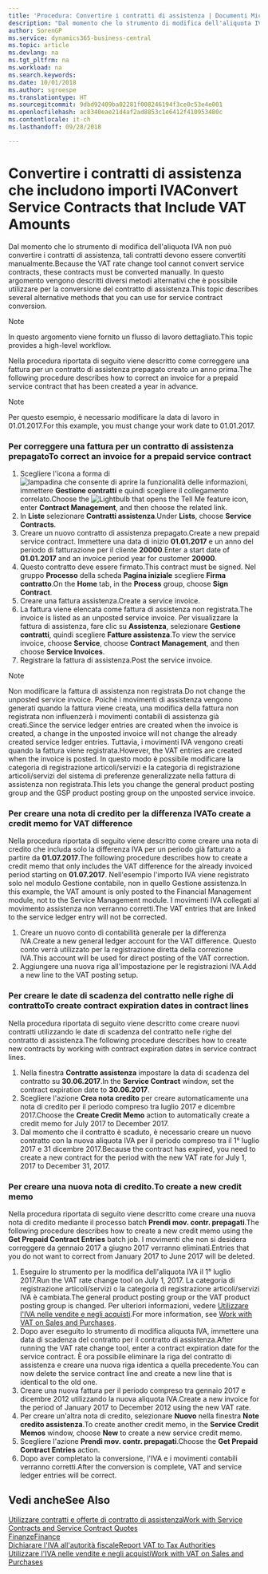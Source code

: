 ```yaml
---
title: 'Procedura: Convertire i contratti di assistenza | Documenti Microsoft'
description: "Dal momento che lo strumento di modifica dell'aliquota IVA non può convertire i contratti di assistenza, tali contratti devono essere convertiti manualmente. In questo argomento vengono descritti diversi metodi alternativi che è possibile utilizzare per la conversione del contratto di assistenza."
author: SorenGP
ms.service: dynamics365-business-central
ms.topic: article
ms.devlang: na
ms.tgt_pltfrm: na
ms.workload: na
ms.search.keywords: 
ms.date: 10/01/2018
ms.author: sgroespe
ms.translationtype: HT
ms.sourcegitcommit: 9dbd92409ba02281f008246194f3ce0c53e4e001
ms.openlocfilehash: ac8340eae21d4af2ad8853c1e6412f410953480c
ms.contentlocale: it-ch
ms.lasthandoff: 09/28/2018

---
```

# <a name="convert-service-contracts-that-include-vat-amounts"></a><span data-ttu-id="c2c63-104">Convertire i contratti di assistenza che includono importi IVA</span><span class="sxs-lookup"><span data-stu-id="c2c63-104">Convert Service Contracts that Include VAT Amounts</span></span>
<span data-ttu-id="c2c63-105">Dal momento che lo strumento di modifica dell'aliquota IVA non può convertire i contratti di assistenza, tali contratti devono essere convertiti manualmente.</span><span class="sxs-lookup"><span data-stu-id="c2c63-105">Because the VAT rate change tool cannot convert service contracts, these contracts must be converted manually.</span></span> <span data-ttu-id="c2c63-106">In questo argomento vengono descritti diversi metodi alternativi che è possibile utilizzare per la conversione del contratto di assistenza.</span><span class="sxs-lookup"><span data-stu-id="c2c63-106">This topic describes several alternative methods that you can use for service contract conversion.</span></span>  

> [!NOTE]  
>  <span data-ttu-id="c2c63-107">In questo argomento viene fornito un flusso di lavoro dettagliato.</span><span class="sxs-lookup"><span data-stu-id="c2c63-107">This topic provides a high-level workflow.</span></span>  

 <span data-ttu-id="c2c63-108">Nella procedura riportata di seguito viene descritto come correggere una fattura per un contratto di assistenza prepagato creato un anno prima.</span><span class="sxs-lookup"><span data-stu-id="c2c63-108">The following procedure describes how to correct an invoice for a prepaid service contract that has been created a year in advance.</span></span>  

> [!NOTE]  
>  <span data-ttu-id="c2c63-109">Per questo esempio, è necessario modificare la data di lavoro in 01.01.2017.</span><span class="sxs-lookup"><span data-stu-id="c2c63-109">For this example, you must change your work date to 01.01.2017.</span></span>  

### <a name="to-correct-an-invoice-for-a-prepaid-service-contract"></a><span data-ttu-id="c2c63-110">Per correggere una fattura per un contratto di assistenza prepagato</span><span class="sxs-lookup"><span data-stu-id="c2c63-110">To correct an invoice for a prepaid service contract</span></span>  
1. <span data-ttu-id="c2c63-111">Scegliere l'icona a forma di ![lampadina che consente di aprire la funzionalità delle informazioni](media/ui-search/search_small.png "Informazioni sull'operazione che si desidera eseguire"), immettere **Gestione contratti** e quindi scegliere il collegamento correlato.</span><span class="sxs-lookup"><span data-stu-id="c2c63-111">Choose the ![Lightbulb that opens the Tell Me feature](media/ui-search/search_small.png "Tell me what you want to do") icon, enter **Contract Management**, and then choose the related link.</span></span>  
2. <span data-ttu-id="c2c63-112">In **Liste** selezionare **Contratti assistenza**.</span><span class="sxs-lookup"><span data-stu-id="c2c63-112">Under **Lists**, choose **Service Contracts**.</span></span>  
3. <span data-ttu-id="c2c63-113">Creare un nuovo contratto di assistenza prepagato.</span><span class="sxs-lookup"><span data-stu-id="c2c63-113">Create a new prepaid service contract.</span></span> <span data-ttu-id="c2c63-114">Immettere una data di inizio **01.01.2017** e un anno del periodo di fatturazione per il cliente **20000**.</span><span class="sxs-lookup"><span data-stu-id="c2c63-114">Enter a start date of **01.01.2017** and an invoice period year for customer **20000**.</span></span>  
4. <span data-ttu-id="c2c63-115">Questo contratto deve essere firmato.</span><span class="sxs-lookup"><span data-stu-id="c2c63-115">This contract must be signed.</span></span> <span data-ttu-id="c2c63-116">Nel gruppo **Processo** della scheda **Pagina iniziale** scegliere **Firma contratto**.</span><span class="sxs-lookup"><span data-stu-id="c2c63-116">On the **Home** tab, in the **Process** group, choose **Sign Contract**.</span></span>  
5. <span data-ttu-id="c2c63-117">Creare una fattura assistenza.</span><span class="sxs-lookup"><span data-stu-id="c2c63-117">Create a service invoice.</span></span>
6. <span data-ttu-id="c2c63-118">La fattura viene elencata come fattura di assistenza non registrata.</span><span class="sxs-lookup"><span data-stu-id="c2c63-118">The invoice is listed as an unposted service invoice.</span></span> <span data-ttu-id="c2c63-119">Per visualizzare la fattura di assistenza, fare clic su **Assistenza**, selezionare **Gestione contratti**, quindi scegliere **Fatture assistenza**.</span><span class="sxs-lookup"><span data-stu-id="c2c63-119">To view the service invoice, choose **Service**, choose **Contract Management**, and then choose **Service Invoices**.</span></span>  
7. <span data-ttu-id="c2c63-120">Registrare la fattura di assistenza.</span><span class="sxs-lookup"><span data-stu-id="c2c63-120">Post the service invoice.</span></span>  

> [!NOTE]  
>  <span data-ttu-id="c2c63-121">Non modificare la fattura di assistenza non registrata.</span><span class="sxs-lookup"><span data-stu-id="c2c63-121">Do not change the unposted service invoice.</span></span> <span data-ttu-id="c2c63-122">Poiché i movimenti di assistenza vengono generati quando la fattura viene creata, una modifica della fattura non registrata non influenzerà i movimenti contabili di assistenza già creati.</span><span class="sxs-lookup"><span data-stu-id="c2c63-122">Since the service ledger entries are created when the invoice is created, a change in the unposted invoice will not change the already created service ledger entries.</span></span> <span data-ttu-id="c2c63-123">Tuttavia, i movimenti IVA vengono creati quando la fattura viene registrata.</span><span class="sxs-lookup"><span data-stu-id="c2c63-123">However, the VAT entries are created when the invoice is posted.</span></span> <span data-ttu-id="c2c63-124">In questo modo è possibile modificare la categoria di registrazione articoli/servizi e la categoria di registrazione articoli/servizi del sistema di preferenze generalizzate nella fattura di assistenza non registrata.</span><span class="sxs-lookup"><span data-stu-id="c2c63-124">This lets you change the general product posting group and the GSP product posting group on the unposted service invoice.</span></span>  

### <a name="to-create-a-credit-memo-for-vat-difference"></a><span data-ttu-id="c2c63-125">Per creare una nota di credito per la differenza IVA</span><span class="sxs-lookup"><span data-stu-id="c2c63-125">To create a credit memo for VAT difference</span></span>  
<span data-ttu-id="c2c63-126">Nella procedura riportata di seguito viene descritto come creare una nota di credito che includa solo la differenza IVA per un periodo già fatturato a partire da **01.07.2017**.</span><span class="sxs-lookup"><span data-stu-id="c2c63-126">The following procedure describes how to create a credit memo that only includes the VAT difference for the already invoiced period starting on **01.07.2017**.</span></span> <span data-ttu-id="c2c63-127">Nell'esempio l'importo IVA viene registrato solo nel modulo Gestione contabile, non in quello Gestione assistenza.</span><span class="sxs-lookup"><span data-stu-id="c2c63-127">In this example, the VAT amount is only posted to the Financial Management module, not to the Service Management module.</span></span> <span data-ttu-id="c2c63-128">I movimenti IVA collegati al movimento assistenza non verranno corretti.</span><span class="sxs-lookup"><span data-stu-id="c2c63-128">The VAT entries that are linked to the service ledger entry will not be corrected.</span></span>  

1. <span data-ttu-id="c2c63-129">Creare un nuovo conto di contabilità generale per la differenza IVA.</span><span class="sxs-lookup"><span data-stu-id="c2c63-129">Create a new general ledger account for the VAT difference.</span></span> <span data-ttu-id="c2c63-130">Questo conto verrà utilizzato per la registrazione diretta della correzione IVA.</span><span class="sxs-lookup"><span data-stu-id="c2c63-130">This account will be used for direct posting of the VAT correction.</span></span>  
2. <span data-ttu-id="c2c63-131">Aggiungere una nuova riga all'impostazione per le registrazioni IVA.</span><span class="sxs-lookup"><span data-stu-id="c2c63-131">Add a new line to the VAT posting setup.</span></span>  

### <a name="to-create-contract-expiration-dates-in-contract-lines"></a><span data-ttu-id="c2c63-132">Per creare le date di scadenza del contratto nelle righe di contratto</span><span class="sxs-lookup"><span data-stu-id="c2c63-132">To create contract expiration dates in contract lines</span></span>  
<span data-ttu-id="c2c63-133">Nella procedura riportata di seguito viene descritto come creare nuovi contratti utilizzando le date di scadenza del contratto nelle righe del contratto di assistenza.</span><span class="sxs-lookup"><span data-stu-id="c2c63-133">The following procedure describes how to create new contracts by working with contract expiration dates in service contract lines.</span></span>  

1. <span data-ttu-id="c2c63-134">Nella finestra **Contratto assistenza** impostare la data di scadenza del contratto su **30.06.2017**.</span><span class="sxs-lookup"><span data-stu-id="c2c63-134">In the **Service Contract** window, set the contract expiration date to **30.06.2017**.</span></span>  
2. <span data-ttu-id="c2c63-135">Scegliere l'azione **Crea nota credito** per creare automaticamente una nota di credito per il periodo compreso tra luglio 2017 e dicembre 2017.</span><span class="sxs-lookup"><span data-stu-id="c2c63-135">Choose the **Create Credit Memo** action to automatically create a credit memo for July 2017 to December 2017.</span></span>  
3. <span data-ttu-id="c2c63-136">Dal momento che il contratto è scaduto, è necessario creare un nuovo contratto con la nuova aliquota IVA per il periodo compreso tra il 1° luglio 2017 e 31 dicembre 2017.</span><span class="sxs-lookup"><span data-stu-id="c2c63-136">Because the contract has expired, you need to create a new contract for the period with the new VAT rate for July 1, 2017 to December 31, 2017.</span></span>  

### <a name="to-create-a-new-credit-memo"></a><span data-ttu-id="c2c63-137">Per creare una nuova nota di credito.</span><span class="sxs-lookup"><span data-stu-id="c2c63-137">To create a new credit memo</span></span>  
<span data-ttu-id="c2c63-138">Nella procedura riportata di seguito viene descritto come creare una nuova nota di credito mediante il processo batch **Prendi mov. contr. prepagati**.</span><span class="sxs-lookup"><span data-stu-id="c2c63-138">The following procedure describes how to create a new credit memo using the **Get Prepaid Contract Entries** batch job.</span></span> <span data-ttu-id="c2c63-139">I movimenti che non si desidera correggere da gennaio 2017 a giugno 2017 verranno eliminati.</span><span class="sxs-lookup"><span data-stu-id="c2c63-139">Entries that you do not want to correct from January 2017 to June 2017 will be deleted.</span></span>  

1. <span data-ttu-id="c2c63-140">Eseguire lo strumento per la modifica dell'aliquota IVA il 1° luglio 2017.</span><span class="sxs-lookup"><span data-stu-id="c2c63-140">Run the VAT rate change tool on July 1, 2017.</span></span> <span data-ttu-id="c2c63-141">La categoria di registrazione articoli/servizi o la categoria di registrazione articoli/servizi IVA è cambiata.</span><span class="sxs-lookup"><span data-stu-id="c2c63-141">The general product posting group or the VAT product posting group is changed.</span></span> <span data-ttu-id="c2c63-142">Per ulteriori informazioni, vedere [Utilizzare l'IVA nelle vendite e negli acquisti](finance-work-with-vat.md).</span><span class="sxs-lookup"><span data-stu-id="c2c63-142">For more information, see [Work with VAT on Sales and Purchases](finance-work-with-vat.md).</span></span>  
2. <span data-ttu-id="c2c63-143">Dopo aver eseguito lo strumento di modifica aliquota IVA, immettere una data di scadenza del contratto per il contratto di assistenza.</span><span class="sxs-lookup"><span data-stu-id="c2c63-143">After running the VAT rate change tool, enter a contract expiration date for the service contract.</span></span> <span data-ttu-id="c2c63-144">È ora possibile eliminare la riga del contratto di assistenza e creare una nuova riga identica a quella precedente.</span><span class="sxs-lookup"><span data-stu-id="c2c63-144">You can now delete the service contract line and create a new line that is identical to the old one.</span></span>  
3. <span data-ttu-id="c2c63-145">Creare una nuova fattura per il periodo compreso tra gennaio 2017 e dicembre 2012 utilizzando la nuova aliquota IVA.</span><span class="sxs-lookup"><span data-stu-id="c2c63-145">Create a new invoice for the period of January 2017 to December 2012 using the new VAT rate.</span></span>  
4. <span data-ttu-id="c2c63-146">Per creare un'altra nota di credito, selezionare **Nuovo** nella finestra **Note credito assistenza**.</span><span class="sxs-lookup"><span data-stu-id="c2c63-146">To create another credit memo, in the **Service Credit Memos** window, choose **New** to create a new service credit memo.</span></span>  
5. <span data-ttu-id="c2c63-147">Scegliere l'azione **Prendi mov. contr. prepagati**.</span><span class="sxs-lookup"><span data-stu-id="c2c63-147">Choose the **Get Prepaid Contract Entries** action.</span></span>  
6. <span data-ttu-id="c2c63-148">Dopo aver completato la conversione, l'IVA e i movimenti contabili verranno corretti.</span><span class="sxs-lookup"><span data-stu-id="c2c63-148">After the conversion is complete, VAT and service ledger entries will be correct.</span></span>  

## <a name="see-also"></a><span data-ttu-id="c2c63-149">Vedi anche</span><span class="sxs-lookup"><span data-stu-id="c2c63-149">See Also</span></span>  
[<span data-ttu-id="c2c63-150">Utilizzare contratti e offerte di contratto di assistenza</span><span class="sxs-lookup"><span data-stu-id="c2c63-150">Work with Service Contracts and Service Contract Quotes</span></span>](service-how-to-create-service-contracts-and-service-contract-quotes.md)  
[<span data-ttu-id="c2c63-151">Finanze</span><span class="sxs-lookup"><span data-stu-id="c2c63-151">Finance</span></span>](finance.md)  
[<span data-ttu-id="c2c63-152">Dichiarare l'IVA all'autorità fiscale</span><span class="sxs-lookup"><span data-stu-id="c2c63-152">Report VAT to Tax Authorities</span></span>](finance-how-report-vat.md)  
[<span data-ttu-id="c2c63-153">Utilizzare l'IVA nelle vendite e negli acquisti</span><span class="sxs-lookup"><span data-stu-id="c2c63-153">Work with VAT on Sales and Purchases</span></span>](finance-work-with-vat.md)  


